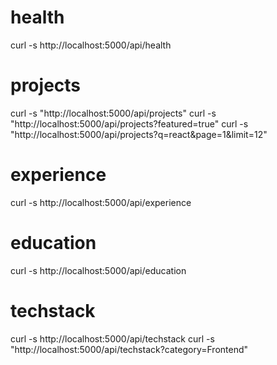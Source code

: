 # health

curl -s http://localhost:5000/api/health

# projects

curl -s "http://localhost:5000/api/projects"
curl -s "http://localhost:5000/api/projects?featured=true"
curl -s "http://localhost:5000/api/projects?q=react&page=1&limit=12"

# experience

curl -s http://localhost:5000/api/experience

# education

curl -s http://localhost:5000/api/education

# techstack

curl -s http://localhost:5000/api/techstack
curl -s "http://localhost:5000/api/techstack?category=Frontend"
